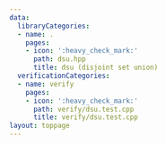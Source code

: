 ```yaml
---
data:
  libraryCategories:
  - name: .
    pages:
    - icon: ':heavy_check_mark:'
      path: dsu.hpp
      title: dsu (disjoint set union)
  verificationCategories:
  - name: verify
    pages:
    - icon: ':heavy_check_mark:'
      path: verify/dsu.test.cpp
      title: verify/dsu.test.cpp
layout: toppage
---
```

